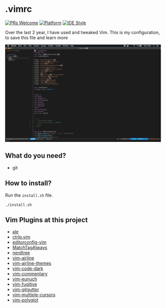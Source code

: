 # .vimrc

[![PRs Welcome](https://img.shields.io/badge/PRs-welcome-brightgreen.svg)](https://github.com/felippemauricio/vimrc/pulls)
[![Platform](https://img.shields.io/badge/platform-linux%20%7C%20macos-lightgrey.svg)](https://www.apple.com/lae/macos/mojave/)
[![IDE Style](https://img.shields.io/badge/IDE%20style-visual%20studio%20code-blue.svg)](https://github.com/Microsoft/vscode)


Over the last 2 year, I have used and tweaked Vim. This is my configuration, to save this file and learn more

![](https://raw.githubusercontent.com/felippemauricio/vimrc/master/docs/img/my_vim.png)

## What do you need?

- git

## How to install?

Run the `install.sh` file.

```
./install.sh
```

## Vim Plugins at this project

- [ale](https://github.com/w0rp/ale)
- [ctrlp.vim](https://github.com/kien/ctrlp.vim)
- [editorconfig-vim](https://github.com/editorconfig/editorconfig-vim)
- [MatchTagAlways](https://github.com/Valloric/MatchTagAlways)
- [nerdtree](https://github.com/scrooloose/nerdtree)
- [vim-airline](https://github.com/vim-airline/vim-airline)
- [vim-airline-themes](https://github.com/vim-airline/vim-airline-themes)
- [vim-code-dark](https://github.com/tomasiser/vim-code-dark)
- [vim-commentary](https://github.com/tpope/vim-commentary)
- [vim-eunuch](https://github.com/tpope/vim-eunuch)
- [vim-fugitive](https://github.com/tpope/vim-fugitive)
- [vim-gitgutter](https://github.com/airblade/vim-gitgutter)
- [vim-multiple-cursors](https://github.com/terryma/vim-multiple-cursors)
- [vim-polyglot](https://github.com/sheerun/vim-polyglot)

